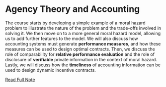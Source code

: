 # Agency Theory and Accounting

The course starts by developing a simple example of a moral hazard problem to illustrate the nature of the problem and the trade-offs involved in solving it. We then move on to a more general moral hazard model, allowing us to add further features to the model. We will also discuss how accounting systems must generate **performance measures**, and how these measures can be used to design optimal contracts. Then, we discuss the role of comparability for **relative performance evaluation** and the role of disclosure of **verifiable** private information in the context of moral hazard. Lastly, we will discuss how the **timeliness** of accounting information can be used to design dynamic incentive contracts.

[Read Full Note](https://marceloortizm.com/theory_lecture_notes/mora_hazard.html)

